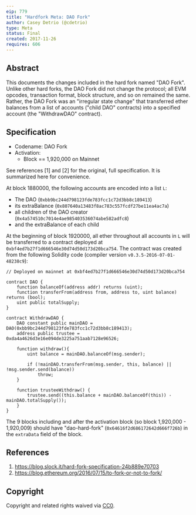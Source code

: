 ```yaml
---
eip: 779
title: "Hardfork Meta: DAO Fork"
author: Casey Detrio (@cdetrio)
type: Meta
status: Final
created: 2017-11-26
requires: 606
---
```


## Abstract

This documents the changes included in the hard fork named "DAO Fork". Unlike other hard forks, the DAO Fork did not change the protocol; all EVM opcodes, transaction format, block structure, and so on remained the same. Rather, the DAO Fork was an "irregular state change" that transferred ether balances from a list of accounts ("child DAO" contracts) into a specified account (the "WithdrawDAO" contract).

## Specification

- Codename: DAO Fork
- Activation:
  - Block == 1,920,000 on Mainnet

See references [1] and [2] for the original, full specification. It is summarized here for convenience.

At block 1880000, the following accounts are encoded into a list `L`:
* The DAO (`0xbb9bc244d798123fde783fcc1c72d3bb8c189413`)
* its extraBalance (`0x807640a13483f8ac783c557fcdf27be11ea4ac7a`)
* all children of the DAO creator (`0x4a574510c7014e4ae985403536074abe582adfc8`)
* and the extraBalance of each child

At the beginning of block 1920000, all ether throughout all accounts in `L` will be transferred to a contract deployed at `0xbf4ed7b27f1d666546e30d74d50d173d20bca754`. The contract was created from the following Solidity code (compiler version `v0.3.5-2016-07-01-48238c9`):

```solidity
// Deployed on mainnet at 0xbf4ed7b27f1d666546e30d74d50d173d20bca754

contract DAO {
    function balanceOf(address addr) returns (uint);
    function transferFrom(address from, address to, uint balance) returns (bool);
    uint public totalSupply;
}

contract WithdrawDAO {
    DAO constant public mainDAO = DAO(0xbb9bc244d798123fde783fcc1c72d3bb8c189413);
    address public trustee = 0xda4a4626d3e16e094de3225a751aab7128e96526;

    function withdraw(){
        uint balance = mainDAO.balanceOf(msg.sender);

        if (!mainDAO.transferFrom(msg.sender, this, balance) || !msg.sender.send(balance))
            throw;
    }

    function trusteeWithdraw() {
        trustee.send((this.balance + mainDAO.balanceOf(this)) - mainDAO.totalSupply());
    }
}
```

The 9 blocks including and after the activation block (so block 1,920,000 - 1,920,009) should have "dao-hard-fork" (`0x64616f2d686172642d666f726b`) in the `extraData` field of the block.

## References

1. https://blog.slock.it/hard-fork-specification-24b889e70703
2. https://blog.ethereum.org/2016/07/15/to-fork-or-not-to-fork/

## Copyright

Copyright and related rights waived via [CC0](https://creativecommons.org/publicdomain/zero/1.0/).
